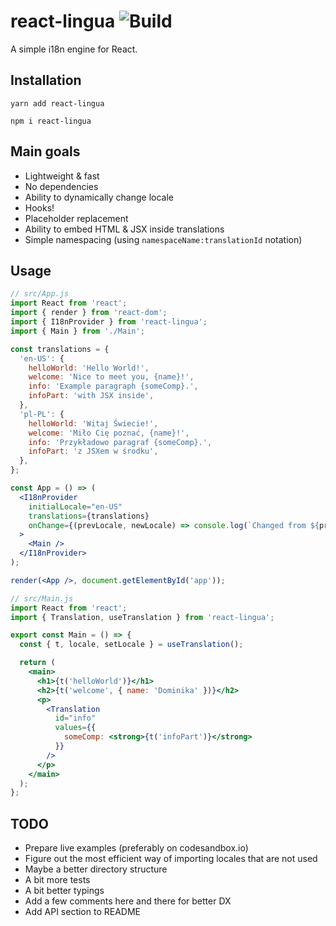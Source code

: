 # react-lingua ![Build](https://action-badges.now.sh/JasonEtco/action-badges)

A simple i18n engine for React.

## Installation

```
yarn add react-lingua
```

```
npm i react-lingua
```

## Main goals

* Lightweight & fast
* No dependencies
* Ability to dynamically change locale
* Hooks!
* Placeholder replacement
* Ability to embed HTML & JSX inside translations
* Simple namespacing (using `namespaceName:translationId` notation)

## Usage

```jsx
// src/App.js
import React from 'react';
import { render } from 'react-dom';
import { I18nProvider } from 'react-lingua';
import { Main } from './Main';

const translations = {
  'en-US': {
    helloWorld: 'Hello World!',
    welcome: 'Nice to meet you, {name}!',
    info: 'Example paragraph {someComp}.',
    infoPart: 'with JSX inside',
  },
  'pl-PL': {
    helloWorld: 'Witaj Świecie!',
    welcome: 'Miło Cię poznać, {name}!',
    info: 'Przykładowo paragraf {someComp}.',
    infoPart: 'z JSXem w środku',
  },
};

const App = () => (
  <I18nProvider
    initialLocale="en-US"
    translations={translations}
    onChange={(prevLocale, newLocale) => console.log(`Changed from ${prevLocale} to ${newLocale}`)}
  >
    <Main />
  </I18nProvider>
);

render(<App />, document.getElementById('app'));
```

```jsx
// src/Main.js
import React from 'react';
import { Translation, useTranslation } from 'react-lingua';

export const Main = () => {
  const { t, locale, setLocale } = useTranslation();

  return (
    <main>
      <h1>{t('helloWorld')}</h1>
      <h2>{t('welcome', { name: 'Dominika' })}</h2>
      <p>
        <Translation
          id="info"
          values={{
            someComp: <strong>{t('infoPart')}</strong>
          }}
        />
      </p>
    </main>
  );
};
```

## TODO

* Prepare live examples (preferably on codesandbox.io)
* Figure out the most efficient way of importing locales that are not used
* Maybe a better directory structure
* A bit more tests
* A bit better typings
* Add a few comments here and there for better DX
* Add API section to README
